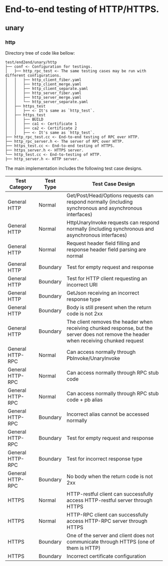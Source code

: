 # End-to-end testing of HTTP/HTTPS.
## unary
### http
Directory tree of code like bellow:
```text
test/end2end/unary/http
├── conf <- Configuration for testings.
│   ├── http_rpc_test <- The same testing cases may be run with different configurations.
│   │   ├── http_client_fiber.yaml
│   │   ├── http_client_merge.yaml
│   │   ├── http_client_separate.yaml
│   │   ├── http_server_fiber.yaml
│   │   ├── http_server_merge.yaml
│   │   └── http_server_separate.yaml
│   ├── https_test
│   │   ├── <- It's same as `http_test`.
│   ├── https_test
│   │   ├── BUILD
│   │   ├── ca1 <- Certificate 1
│   │   ├── ca2 <- Certificate 2
│   │   ├── <- It's same as `http_test`.
├── http_rpc_test.cc <- End-to-end testing of RPC over HTTP.
├── http_rpc_server.h <- The server of RPC over HTTP.
├── https_test.cc <- End-to-end testing of HTTPS.
├── https_server.h <- HTTPS server.
└── http_test.cc <- End-to-testing of HTTP.
├── http_server.h <- HTTP server.
```

The main implementation includes the following test case designs.

| Test Category | Test Type | Test Case Design |
| --------- | ---- | ------------------------------------------- |
| General HTTP | Normal | Get/Post/Head/Options requests can respond normally (including synchronous and asynchronous interfaces) |
| General HTTP | Normal | HttpUnaryInvoke requests can respond normally (including synchronous and asynchronous interfaces) |
| General HTTP | Normal | Request header field filling and response header field parsing are normal |
| General HTTP | Boundary | Test for empty request and response |
| General HTTP | Boundary | Test for HTTP client requesting an incorrect URI |
| General HTTP | Boundary | GetJson receiving an incorrect response type |
| General HTTP | Boundary | Body is still present when the return code is not 2xx |
| General HTTP | Boundary | The client removes the header when receiving chunked response, but the server does not remove the header when receiving chunked request |
| General HTTP-RPC | Normal | Can access normally through PbInvoke/UnaryInvoke |
| General HTTP-RPC | Normal | Can access normally through RPC stub code |
| General HTTP-RPC | Normal | Can access normally through RPC stub code + pb alias |
| General HTTP-RPC | Boundary | Incorrect alias cannot be accessed normally |
| General HTTP-RPC | Boundary | Test for empty request and response |
| General HTTP-RPC | Boundary | Test for incorrect response type |
| General HTTP-RPC | Boundary | No body when the return code is not 2xx |
| HTTPS | Normal | HTTP-restful client can successfully access HTTP-restful server through HTTPS |
| HTTPS | Normal | HTTP-RPC client can successfully access HTTP-RPC server through HTTPS |
| HTTPS | Boundary | One of the server and client does not communicate through HTTPS (one of them is HTTP) |
| HTTPS | Boundary | Incorrect certificate configuration |